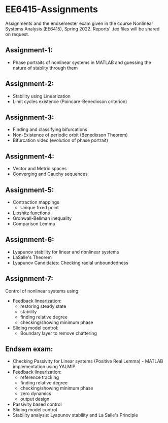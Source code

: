 # EE6415-Assignments
Assignments and the endsemester exam given in the course Nonlinear Systems Analysis (EE6415), Spring 2022. Reports' .tex files will be shared on request.
## Assignment-1:
* Phase portraits of nonlinear systems in MATLAB and guessing the nature of stablity through them
## Assignment-2:
* Stability using Linearization
* Limit cycles existence (Poincare-Benedixson criterion)
## Assignment-3:
* Finding and classifying bifurcations
* Non-Existence of periodic orbit (Benedixson Theorem)
* Bifurcation video (evolution of phase portrait)
## Assignment-4:
* Vector and Metric spaces
* Converging and Cauchy sequences
## Assignment-5:
* Contraction mappings
  * Unique fixed point
* Lipshitz functions
* Gronwall-Bellman inequality
* Comparison Lemma
## Assignment-6:
* Lyapunov stability for linear and nonlinear systems
* LaSalle's Theorem
* Lyapunov Candidates: Checking radial unboundedness
## Assignment-7:
Control of nonlinear systems using:
* Feedback linearization: 
  * restoring steady state
  * stability
  * finding relative degree
  * checking/showing minimum phase
* Sliding model control:
  * Boundary layer to remove chattering
## Endsem exam:
* Checking Passivity for Linear systems (Positive Real Lemma) - MATLAB implementation using YALMIP
* Feedback linearization: 
  * reference tracking
  * finding relative degree
  * checking/showing minimum phase
  * zero dynamics
  * output design
* Passivity based control
* Sliding model control
* Stability analysis: Lyapunov stability and La Salle's Principle
